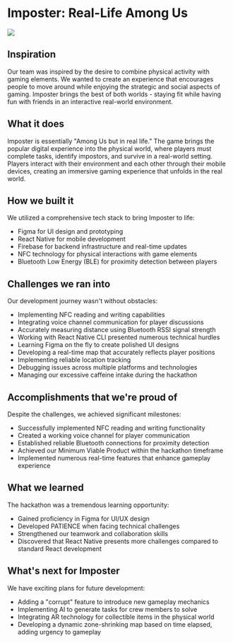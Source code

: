 # Imposter: Real-Life Among Us



![](https://youtu.be/Fu0gstd7Olg)



## Inspiration
Our team was inspired by the desire to combine physical activity with gaming elements. We wanted to create an experience that encourages people to move around while enjoying the strategic and social aspects of gaming. Imposter brings the best of both worlds - staying fit while having fun with friends in an interactive real-world environment.

## What it does
Imposter is essentially "Among Us but in real life." The game brings the popular digital experience into the physical world, where players must complete tasks, identify impostors, and survive in a real-world setting. Players interact with their environment and each other through their mobile devices, creating an immersive gaming experience that unfolds in the real world.

## How we built it
We utilized a comprehensive tech stack to bring Imposter to life:
- Figma for UI design and prototyping
- React Native for mobile development
- Firebase for backend infrastructure and real-time updates
- NFC technology for physical interactions with game elements
- Bluetooth Low Energy (BLE) for proximity detection between players

## Challenges we ran into
Our development journey wasn't without obstacles:
- Implementing NFC reading and writing capabilities
- Integrating voice channel communication for player discussions
- Accurately measuring distance using Bluetooth RSSI signal strength
- Working with React Native CLI presented numerous technical hurdles
- Learning Figma on the fly to create polished UI designs
- Developing a real-time map that accurately reflects player positions
- Implementing reliable location tracking
- Debugging issues across multiple platforms and technologies
- Managing our excessive caffeine intake during the hackathon

## Accomplishments that we're proud of
Despite the challenges, we achieved significant milestones:
- Successfully implemented NFC reading and writing functionality
- Created a working voice channel for player communication
- Established reliable Bluetooth connections for proximity detection
- Achieved our Minimum Viable Product within the hackathon timeframe
- Implemented numerous real-time features that enhance gameplay experience

## What we learned
The hackathon was a tremendous learning opportunity:
- Gained proficiency in Figma for UI/UX design
- Developed PATIENCE when facing technical challenges
- Strengthened our teamwork and collaboration skills
- Discovered that React Native presents more challenges compared to standard React development

## What's next for Imposter
We have exciting plans for future development:
- Adding a "corrupt" feature to introduce new gameplay mechanics
- Implementing AI to generate tasks for crew members to solve
- Integrating AR technology for collectible items in the physical world
- Developing a dynamic zone-shrinking map based on time elapsed, adding urgency to gameplay

